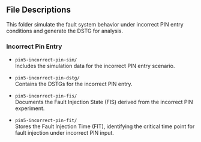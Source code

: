 ## File Descriptions 

This folder simulate the fault system behavior under incorrect PIN entry conditions and generate the DSTG for analysis.

### Incorrect Pin Entry

- `pin5-incorrect-pin-sim/`  
  Includes the simulation data for the incorrect PIN entry scenario.

- `pin5-incorrect-pin-dstg/`  
  Contains the DSTGs for the incorrect PIN entry.

- `pin5-incorrect-pin-fis/`  
  Documents the Fault Injection State (FIS) derived from the incorrect PIN experiment.

- `pin5-incorrect-pin-fit/`  
  Stores the Fault Injection Time (FIT), identifying the critical time point for fault injection under incorrect PIN input.
